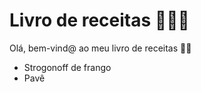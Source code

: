 # Livro de receitas 👨🏻‍🍳

Olá, bem-vind@ ao meu livro de receitas 👋🏻

 - Strogonoff de frango
 - Pavê